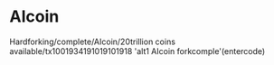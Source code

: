 # AIcoin
Hardforking/complete/AIcoin/20trillion coins available/tx1001934191019101918 'alt1 AIcoin forkcomple'(entercode)
